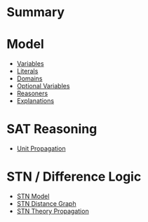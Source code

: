 # Summary

# Model

- [Variables](./variables.md)
- [Literals](./literals.md)
- [Domains]()
- [Optional Variables](optional-variables.md)
- [Reasoners]()
- [Explanations]()

# SAT Reasoning


- [Unit Propagation]()

# STN / Difference Logic 

- [STN Model](./stn-model.md)
- [STN Distance Graph](./stn-distances.md)
- [STN Theory Propagation](./stn-theory-propagation.md)